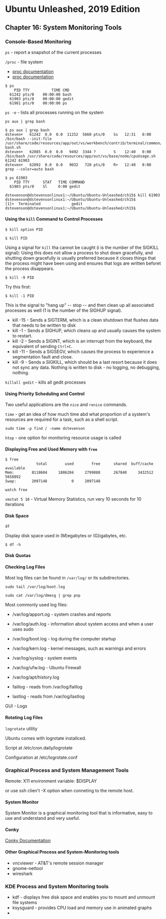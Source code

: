 # Ubuntu Unleashed, 2019 Edition

## Chapter 16: System Monitoring Tools

### Console-Based Monitoring

`ps` - report a snapshot of the current processes

`/proc` - file system

* [proc documentation](https://docs.kernel.org/filesystems/proc.html)
* [proc documentation](https://tldp.org/LDP/Linux-Filesystem-Hierarchy/html/proc.html)

```
$ ps
    PID TTY          TIME CMD
  61242 pts/0    00:00:00 bash
  61903 pts/0    00:00:00 gedit
  61981 pts/0    00:00:00 ps
```

`ps -e` - lists all processes running on the system

`ps aux | grep bash`

```
$ ps aux | grep bash
dsteven+   61242  0.0  0.0  11252  5660 pts/0    Ss   12:31   0:00 /bin/bash --init-file /usr/share/code/resources/app/out/vs/workbench/contrib/terminal/common/scripts/shellIntegration-bash.sh
dsteven+   62085  0.0  0.0   9492  3344 ?        S    12:40   0:00 /bin/bash /usr/share/code/resources/app/out/vs/base/node/cpuUsage.sh 61242 61903
dsteven+   62092  0.0  0.0   9032   720 pts/0    R+   12:40   0:00 grep --color=auto bash
```

```
$ ps 61903
    PID TTY      STAT   TIME COMMAND
  61903 pts/0    Sl     0:00 gedit
```

```
dstevenson@dstevensonlinux1:~/Ubuntu/Ubuntu-Unleashed/ch15$ kill 61903
dstevenson@dstevensonlinux1:~/Ubuntu/Ubuntu-Unleashed/ch15$ 
[1]+  Terminated              gedit
dstevenson@dstevensonlinux1:~/Ubuntu/Ubuntu-Unleashed/ch15$
```

#### Using the `kill` Command to Control Processes

`$ kill option PID`

`$ kill PID`

Using a signal for `kill` tha cannot be caught (i is the number of the SIGKILL signal):
Using this does not allow a process to shut down gracefully, and shutting down gracefully is usually preferred because it closes things that the process might have been using and ensures that logs are written beforet the process disappears.

`$ kill -9 PID`

Try this first:

`$ kill -1 PID`

This is the signal to "hang up" -- stop -- and then clean up all associated processes as well (1 is the number of the SIGHUP signal).

* kill -15 - Sends a SIGTERM, which is a clean shutdown that flushes data that needs to be written to disk
* kill -1 - Sends a SIGHUP, which cleans up and usually causes the system to restart.
* kill -2 - Sends a SIGINT, which is an interrupt from the keyboard, the equivalent of sending `Ctrl+C`.
* kill -11 - Sends a SIGSEGV, which causes the process to experience a segmentation fault and close.
* kill -9 - Sends a SIGKILL, which should be a last resort because it does not sync any data. Nothing is written to disk - no logging, no debugging, nothing.

`killall gedit` - kills all gedit processes

#### Using Priority Scheduling and Control

Two useful applications are the `nice` and `renice` commands.

`time` - get an idea of how much time abd what proportion of a system's resources are required for a task, such as a shell script.

`sudo time -p find / -name dstevenson`

`htop` - one option for monitoring resource usage is called

#### Displaying Free and Used Memory with `free`

```
$ free
              total        used        free      shared  buff/cache   available
Mem:        8118604     1886204     2799888      267840     3432512     5658892
Swap:       2097148           0     2097148
```

`watch free`

`vmstat 5 10` - Virtual Memory Statistics, run very 10 seconds for 10 iterations

#### Disk Space

`df`

Display disk space used in (M)egabytes or (G)igabytes, etc.

`$ df -h`

#### Disk Quotas

#### Checking Log Files

Most log files can be found in `/var/log/` or its subdirectories.

`sudo tail /var/log/boot.log`

`sudo cat /var/log/dmesg | grep pnp`

Most commonly used log files:

* /var/log/apport.og - system crashes and reports
* /var/log/auth.log - information about system access and when a user uses sudo
* /var/log/boot.log - log during the computer startup
* /var/log/kern.log - kernel messages, such as warnings and errors
* /var/log/syslog - system events
* /var/log/ufw.log - Ubuntu Firewall
* /var/log/apt/history.log

* faillog - reads from /var/log/faillog
* lastlog - reads from /var/log/lastlog

GUI - Logs

#### Rotating Log Files

`logrotate` utility

Ubuntu comes with logrotate installced.

Script at /etc/cron.daily/logrotate

Configuration at /etc/logrotate.conf

### Graphical Process and System Management Tools

Remote: X11 environment variable: $DISPLAY

or use ssh clien't -X option when conneting to the remote host.


#### System Monitor

System Monitor is a graphical monitoring tool that is informative, easy to use and understand and very useful.
#### Conky

[Conky Documentation](https://github.com/brndnmtthws/conky)

#### Other Graphical Process and System-Monitoring tools

* vncviewer - AT&T's remote session manager
* gnome-nettool 
* wireshark

### KDE Process and System Monitoring tools

* kdf - displays free disk space and enables you to mount and unmount file systems
* ksysguard - provides CPU load and memory use in animated graphs
* 